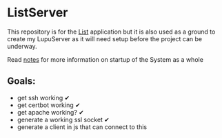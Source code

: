 # ListServer
This repository is for the [List](https://github.com/HoldenErnest/List) application but it is also used as a ground to create my LupuServer as it will need setup before the project can be underway.

Read [notes](notes.md) for more information on startup of the System as a whole

## Goals:
- get ssh working ✔
- get certbot working ✔
- get apache working? ✔
- generate a working ssl socket ✔
- generate a client in js that can connect to this
